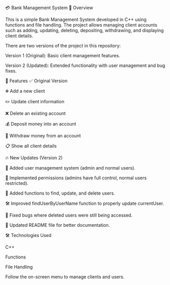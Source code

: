 💳 Bank Management System
📌 Overview

This is a simple Bank Management System developed in C++ using functions and file handling.
The project allows managing client accounts such as adding, updating, deleting, depositing, withdrawing, and displaying client details.

There are two versions of the project in this repository:

Version 1 (Original): Basic client management features.

Version 2 (Updated): Extended functionality with user management and bug fixes.

🚀 Features
✅ Original Version

➕ Add a new client

✏️ Update client information

❌ Delete an existing account

💰 Deposit money into an account

💸 Withdraw money from an account

📋 Show all client details

🔥 New Updates (Version 2)

👤 Added user management system (admin and normal users).

🔑 Implemented permissions (admins have full control, normal users restricted).

📝 Added functions to find, update, and delete users.

🛠️ Improved findUserByUserName function to properly update currentUser.

🐛 Fixed bugs where deleted users were still being accessed.

📖 Updated README file for better documentation.

🛠️ Technologies Used

C++

Functions

File Handling




Follow the on-screen menu to manage clients and users.

